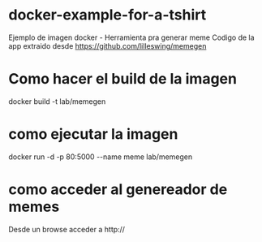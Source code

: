 # docker-example-for-a-tshirt
Ejemplo de imagen docker - Herramienta pra generar meme
Codigo de la app extraido desde https://github.com/lilleswing/memegen

# Como hacer el build de la imagen

docker build -t lab/memegen 

# como ejecutar la imagen

docker run -d -p 80:5000 --name meme lab/memegen


# como acceder al genereador de memes

Desde un browse acceder a http://<ip del docker host>


